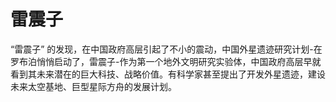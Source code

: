 # 雷震子

“雷震子” 的发现，在中国政府高层引起了不小的震动，中国外星遗迹研究计划-在罗布泊悄悄启动了，雷震子-作为第一个地外文明研究实验体，中国政府高层早就看到其未来潜在的巨大科技、战略价值。有科学家甚至提出了开发外星遗迹，建设未来太空基地、巨型星际方舟的发展计划。







